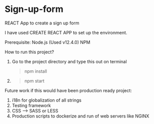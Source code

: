 # Sign-up-form

REACT App to create a sign up form

I have used CREATE REACT APP to set up the environment.

Prerequisite:
Node.js (Used v12.4.0)
NPM

How to run this project?

1. Go to the project directory and type this out on terminal
   > npm install
2. > npm start

Future work if this would have been production ready project:
1. i18n for globalization of all strings
2. Testing framework
3. CSS --> SASS or LESS
4. Production scripts to dockerize and run of web servers like NGINX
